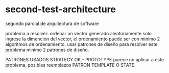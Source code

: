 # second-test-architecture
segundo parcial de arquitectura de software

problema a resolver: ordenar un vector generado aleatoriamente solo ingrese la dimencion del vector, el ordenamiento puede ser con minimo 2 algoritmos de ordenamiento, usar patrones de diseño para resolver este problema minimo 2 patrones de diseño.

PATRONES USADOS STRATEGY OK - PROTOTYPE parece no aplicar a este problema, posibles reemplazos PATRON TEMPLATE O STATE.
